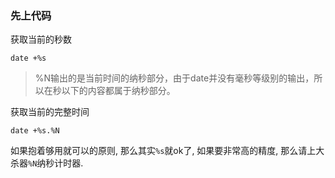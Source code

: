 ### 先上代码

获取当前的秒数
```
date +%s
```

> %N输出的是当前时间的纳秒部分，由于date并没有毫秒等级别的输出，所以在秒以下的内容都属于纳秒部分。

获取当前的完整时间

```
date +%s.%N
```

如果抱着够用就可以的原则, 那么其实`%s`就ok了, 如果要非常高的精度, 那么请上大杀器`%N`纳秒计时器.
